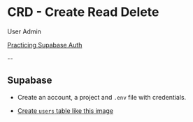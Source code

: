 # CRD - Create Read Delete

User Admin

[Practicing Supabase Auth](https://www.youtube.com/watch?v=YqIyET7XKIQ)

--
## Supabase

- Create an account, a project and `.env` file with credentials.

- [Create `users` table like this image](./assets/supabase-users-table.png)
